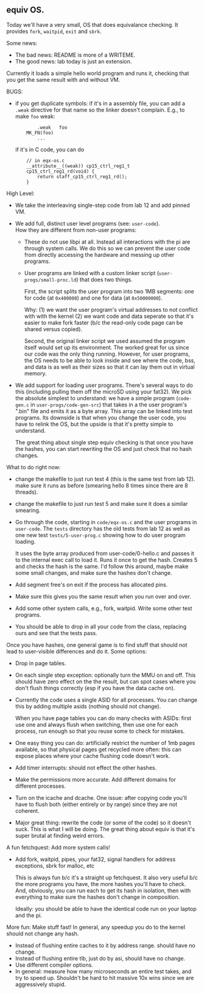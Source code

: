 ## equiv OS.

Today we'll have a very small, OS that does equivalance checking.
It provides `fork`, `waitpid`, `exit` and `sbrk`.

Some news:
  - The bad news: README is more of a WRITEME.
  - The good news:  lab today is just an extension.

Currently it loads a simple hello world program and runs it,
checking that you get the same result with and without VM.

BUGS:
  - if you get duplicate symbols: if it's in a assembly file,
    you can add a `.weak` directive for that name so the 
    linker doesn't complain.  E.g.,  to make `foo` weak:

    ```
	        .weak	foo
        MK_FN(foo)
            ...
    ```

    if it's in C code, you can do 
    ```
        // in eqx-os.c
        __attribute__((weak)) cp15_ctrl_reg1_t
        cp15_ctrl_reg1_rd(void) {
            return staff_cp15_ctrl_reg1_rd();
        }

    ```


High Level:
  - We take the interleaving single-step code from lab 12 and
    add pinned VM.
  - We add full, distinct user level programs (see: `user-code`).  
    How they are different from non-user programs:
       - These do not use libpi at all.  Instead all interactions 
         with the pi are through system calls.  We do this so 
         we can prevent the user code from directly accessing
         the hardware and messing up other programs.

       - User programs are linked with a custom linker script 
         (`user-progs/small-proc.ld`) that does two things.

         First, the script splits the user program into two 1MB segments:
         one for code (at `0x400000`) and one for data (at `0x50000000`).

         Why: (1) we want the user program's virtual addresses to not
         conflict with with the kernel (2) we want code and data seperate
         so that it's easier to make fork faster (b/c the read-only code
         page can be shared versus copied).

         Second, the original linker script we used assumed the program
         itself would set up its environment.  The worked great for us
         since our code was the only thing running.  However, for
         user programs, the OS needs to be able to look inside and
         see where the code, bss, and data is as well as their sizes so
         that it can lay them out in virtual memory.
        
  - We add support for loading user programs.  There's several ways to
    do this (including pulling them off the microSD using your fat32).
    We pick the absolute simplest to understand: we have a simple program
    (`code-gen.c` in `user-progs/code-gen-src`) that takes in a the user
    program's ".bin" file and emits it as a byte array. This array can
    be linked into test programs.  Its downside is that when you change
    the user code, you have to relink the OS, but the upside is that it's
    pretty simple to understand.  

    The great thing about single step equiv checking is that once
    you have the hashes, you can start rewriting the OS and just check
    that no hash changes. 

What to do right now:
  - change the makefile to just run test 4 (this is the same test
    from lab 12).   make sure it runs as before (smearing hello
    8 times since there are 8 threads).

  - change the makefile to just run test 5 and make sure it 
    does a similar smearing.

  - Go through the code, starting in `code/eqx-os.c` and the user
    programs in `user-code`.  The `tests` directory has the old
    tests from lab 12 as well as one new test `tests/5-user-prog.c`
    showing how to do user program loading.  

    It uses the byte array produced from user-code/0-hello.c and passes it
    to the internal exec call to load it.  Runs it once to get the hash.
    Creates 5 and checks the hash is the same.  I'd follow this around,
    maybe make some small changes, and make sure the hashes don't change.
  
  - Add segment free's on exit if the process has allocated pins.
  - Make sure this gives you the same result when you run over and
    over.
  - Add some other system calls, e.g., fork, waitpid.  Write some
    other test programs.

  - You should be able to drop in all your code from the class,
    replacing ours and see that the tests pass.

Once you have hashes, one general game is to find stuff that should not
lead to user-visible differences and do it.  Some options:
 - Drop in page tables. 

 - On each single step exception: optionally turn the MMU on
   and off.  This should have zero effect on the the result,
   but can spot cases where you don't flush things correctly
   (esp if you have the data cache on).
 - Currently the code uses a single ASID for all processes.
   You can change this by adding multiple asids (nothing should
   not change).  

   When you have page tables you can do many checks with ASIDs: first use
   one and always flush when switching, then use one for each process,
   run enough so that you reuse some to check for mistakes.

 - One easy thing you can do: artificially restrict the number 
   of 1mb pages available, so that physical pages get recycled
   more often: this can expose places where your cache flushing
   code doesn't work.

 - Add timer interrupts: should not effect the other hashes.


 - Make the permissions more accurate.  Add different domains
   for different processes.

 - Turn on the icache and dcache.  One issue: after copying code
   you'll have to flush both (either entirely or by range) since
   they are not coherent.
  
 - Major great thing: rewrite the code (or some of the code) so it doesn't
   suck.  This is what I will be doing. The great thing about equiv is
   that it's super brutal at finding weird errors.

A fun fetchquest:  Add more system calls!
 
 - Add fork, waitpid, pipes, your fat32, signal handlers for address
   exceptions, sbrk for malloc, etc

   This is always fun b/c it's a straight up fetchquest.  It also
   very useful b/c the more programs you have, the more hashes you'll
   have to check.  And, obviously, you can run each to get its hash in
   isolation, then with everything to make sure the hashes don't change
   in composition.

   Ideally: you should be able to have the identical code run on your
   laptop and the pi.

More fun: Make stuff fast!  In general, any speedup you do to the kernel
should not change any hash.  
 - Instead of flushing entire caches to it by address range.  should
   have no change.
 - Instead of flushing entire tlb, just do by asi, should have
   no change.
 - Use different compiler options.
 - In general: measure how many microseconds an entire test takes,
   and try to speed up.  Shouldn't be hard to hit massive 10x wins
   since we are aggressively stupid.
